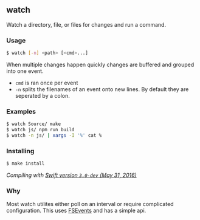 ## watch

Watch a directory, file, or files for changes and run a command.

### Usage

~~~ bash
$ watch [-n] <path> [<cmd>...]
~~~

When multiple changes happen quickly changes are buffered and grouped into one event.

- `cmd` is ran once per event
- `-n` splits the filenames of an event onto new lines. By default they are seperated by a colon.

### Examples

~~~ bash
$ watch Source/ make
$ watch js/ npm run build
$ watch -n js/ | xargs -I '%' cat %
~~~

### Installing

~~~ bash
$ make install
~~~

*Compiling with [Swift version `3.0-dev` (May 31, 2016)](https://swift.org/download/#snapshots)*

### Why

Most watch utilites either poll on an interval or require complicated configuration.
This uses [FSEvents](https://en.wikipedia.org/wiki/FSEvents) and has a simple api.
